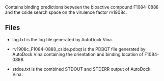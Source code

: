 Contains binding predictions between the bioactive compound F1084-0888 and the cside search space on the virulence factor rv1908c.

## Files

- log.txt is the log file generated by AutoDock Vina.

- rv1908c_F1084-0888_cside.pdbqt is the PDBQT file generated by AutoDock Vina containing the orientation and binding location of F1084-0888.

- stdoe.txt is the combined STDOUT and STDERR output of AutoDock Vina.

